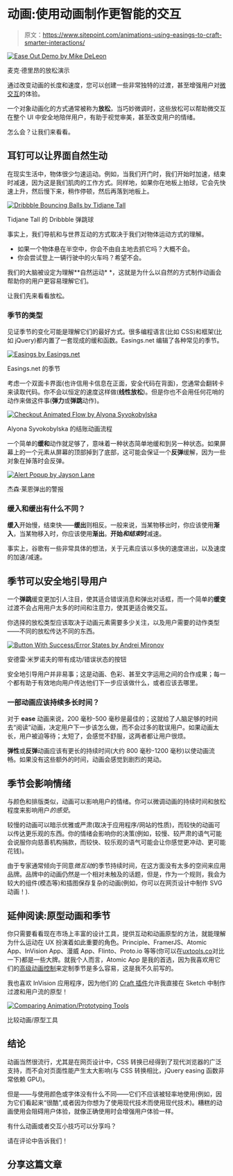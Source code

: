 # 动画:使用动画制作更智能的交互

> 原文：<https://www.sitepoint.com/animations-using-easings-to-craft-smarter-interactions/>

[![Ease Out Demo by Mike DeLeon](img/c93c6683c12c2f9ab1e416ac12678cbf.png)](https://dribbble.com/shots/2367126-Module-Interaction)

麦克·德里昂的放松演示

通过改变动画的长度和速度，您可以创建一些非常独特的过渡，甚至增强用户对[微交互](https://www.sitepoint.com/how-to-lift-your-ux-out-of-the-pack-with-micro-interactions/)的体验。

一个对象动画化的方式通常被称为**放松**，当巧妙微调时，这些放松可以帮助微交互在整个 UI 中安全地陪伴用户，有助于视觉审美，甚至改变用户的情绪。

怎么会？让我们来看看。

## 耳钉可以让界面自然生动

在现实生活中，物体很少匀速运动。例如，当我们开门时，我们开始时加速，结束时减速，因为这是我们肌肉的工作方式。同样地，如果你在地板上拍球，它会先快速上升，然后慢下来，稍作停顿，然后再落到地板上。

[![Dribbble Bouncing Balls by Tidjane Tall](img/64044306105c49f5b7fd79c8c97344d4.png)](https://dribbble.com/shots/1946982-Dribbble-Bouncing-Balls)

Tidjane Tall 的 Dribbble 弹跳球

事实上，我们导航和与世界互动的方式取决于我们对物体运动方式的理解。

*   如果一个物体悬在半空中，你会不由自主地去抓它吗？大概不会。
*   你会尝试登上一辆行驶中的火车吗？希望不会。

我们的大脑被设定为理解**自然运动* *，这就是为什么以自然的方式制作动画会帮助你的用户更容易理解它们。

让我们先来看看放松。

### 季节的类型

见证季节的变化可能是理解它们的最好方式。很多编程语言(比如 CSS)和框架(比如 jQuery)都内置了一套现成的缓和函数。Easings.net 编辑了各种常见的季节。

[![Easings by Easings.net](img/4a453bcf5c1dd2e950f77a5333636c5c.png)](http://easings.net/)

Easings.net 的季节

考虑一个双面卡界面(也许信用卡信息在正面，安全代码在背面)，您通常会翻转卡来读取代码。你不会以恒定的速度这样做(**线性放松**)。但是你也不会用任何花哨的动作来做这件事(**弹力**或**弹跳**动作)。

[![Checkout Animated Flow by Alyona Syvokobylska](img/b3da08cf89c2882f74a0a7b2649a889b.png)](https://dribbble.com/shots/2831756-Checkout-Animated-Flow)

Alyona Syvokobylska 的结账动画流程

一个简单的**缓和**动作就足够了，意味着一种状态简单地缓和到另一种状态。如果屏幕上的一个元素从屏幕的顶部掉到了底部，这可能会保证一个**反弹**缓解，因为一些对象在掉落时会反弹。

[![Alert Popup by Jayson Lane](img/2c50908b4e29547c2bcc2bb669bd4f90.png)](https://dribbble.com/shots/1250262--GIF-Alert-Popup)

杰森·莱恩弹出的警报

### 缓入和缓出有什么不同？

**缓入**开始慢，结束快——**缓出**则相反。一般来说，当某物移出时，你应该使用**渐入**，当某物移入时，你应该使用**渐出**。**开始*和结束*时**减速。

事实上，谷歌有一些非常具体的想法，关于元素应该以多快的速度进出，以及速度的加速/减速。

## 季节可以安全地引导用户

一个**弹跳**缓变更加引人注目，使其适合错误消息和弹出对话框，而一个简单的**缓变**过渡不会占用用户太多的时间和注意力，使其更适合微交互。

你选择的放松类型应该取决于动画元素需要多少关注，以及用户需要的动作类型——不同的放松传达不同的东西。

[![Button With Success/Error States by Andrei Mironov](img/3ba3574d057f623568aa321fd2547602.png)](https://dribbble.com/shots/2323892-Button-with-success-error-states)

安德雷·米罗诺夫的带有成功/错误状态的按钮

安全地引导用户并非易事；这是动画、色彩、甚至文字运用之间的合作成果；每一个都有助于有效地向用户传达他们下一步应该做什么，或者应该去哪里。

### 一部动画应该持续多长时间？

对于 **ease** 动画来说，200 毫秒-500 毫秒是最佳的；这就给了人脑足够的时间去“阅读”动画，决定用户下一步该怎么做，而不会过多的耽误用户。如果动画太长，用户被迫等待；太短了，会感觉不舒服，这两者都让用户很烦。

**弹性**或**反弹**动画应该有更长的持续时间(大约 800 毫秒-1200 毫秒)以使动画流畅。如果没有这些额外的时间，动画会感觉到剧烈的晃动。

## 季节会影响情绪

与颜色和排版类似，动画可以影响用户的情绪。你可以微调动画的持续时间和放松程度来影响用户*的感受*。

较慢的动画可以暗示优雅或严肃(取决于应用程序/网站的性质)，而较快的动画可以传达更乐观的东西。你的情绪会影响你的决策(例如，较慢、较严肃的语气可能会说服你向慈善机构捐款，而较快、较乐观的语气可能会让你感觉更冲动、更可能花钱)。

由于专家通常倾向于同意*微互动*的季节持续时间，在这方面没有太多的空间来应用品牌。品牌中的动画仍然是一个相对未触及的话题，但是，作为一个规则，我会为较大的组件(模态等)和插图保存复杂的动画(例如，你可以在网页设计中制作 SVG 动画！).

## 延伸阅读:原型动画和季节

你只需要看看现在市场上丰富的设计工具，提供互动和动画原型的方法，就能理解为什么运动在 UX 扮演着如此重要的角色。Principle、FramerJS、Atomic App、InVision App、漫威 App、Flinto、Proto.io 等等(你可以在[uxtools.co](http://uxtools.co/tools/#/prototyping)对比一下)都是一些大牌。就我个人而言，Atomic App 是我的首选，因为我喜欢用它们的[高级动画控制](https://www.sitepoint.com/handle-complex-animations-with-atomic-io/)来定制季节是多么容易，这是我不久前写的。

我也喜欢 InVision 应用程序，因为他们的 [Craft 插件](https://www.sitepoint.com/making-crafty-uis-sketch-photoshop/)允许我直接在 Sketch 中制作过渡和用户流的原型！

[![Comparing Animation/Prototyping Tools](img/2f0c3ccf6e0280225fc770f2bd26b524.png)](http://uxtools.co/)

比较动画/原型工具

## 结论

动画当然很流行，尤其是在网页设计中，CSS 转换已经得到了现代浏览器的广泛支持，而不会对页面性能产生太大影响(与 CSS 转换相比，jQuery easing 函数非常依赖 GPU)。

但是——与使用颜色或字体没有什么不同——它们不应该被轻率地使用(例如，因为它们看起来“很酷”,或者因为你想为了使用现代技术而使用现代技术)。糟糕的动画使用会阻碍用户体验，就像正确使用时会增强用户体验一样。

有什么动画或者交互小技巧可以分享吗？

请在评论中告诉我们！

## 分享这篇文章